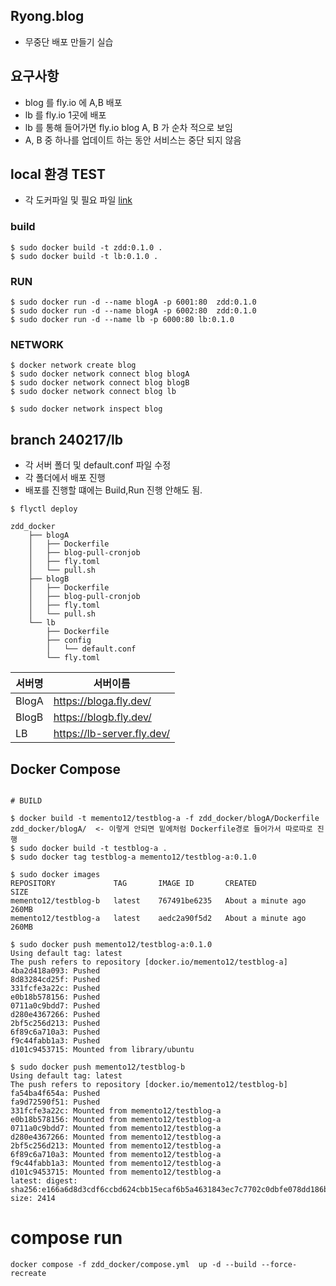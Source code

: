 ## Ryong.blog

- 무중단 배포 만들기 실습

## 요구사항
- blog 를 fly.io 에 A,B 배포
- lb 를 fly.io 1곳에 배포
- lb 를 통해 들어가면 fly.io blog A, B 가 순차 적으로 보임
- A, B 중 하나를 업데이트 하는 동안 서비스는 중단 되지 않음

## local 환경 TEST
- 각 도커파일 및 필요 파일 [link](https://github.com/INAUGURATE-Ryong/Ryong.blog/pull/3)
### build
```
$ sudo docker build -t zdd:0.1.0 .
$ sudo docker build -t lb:0.1.0 .
```

### RUN
```
$ sudo docker run -d --name blogA -p 6001:80  zdd:0.1.0
$ sudo docker run -d --name blogA -p 6002:80  zdd:0.1.0
$ sudo docker run -d --name lb -p 6000:80 lb:0.1.0
```

### NETWORK
```
$ docker network create blog
$ sudo docker network connect blog blogA
$ sudo docker network connect blog blogB
$ sudo docker network connect blog lb

$ sudo docker network inspect blog
```

## branch 240217/lb 
- 각 서버 폴더 및 default.conf 파일 수정
- 각 폴더에서 배포 진행
- 배포를 진행할 떄에는 Build,Run 진행 안해도 됨.
```
$ flyctl deploy
```
```
zdd_docker
    ├── blogA
    │   ├── Dockerfile
    │   ├── blog-pull-cronjob
    │   ├── fly.toml
    │   └── pull.sh
    ├── blogB
    │   ├── Dockerfile
    │   ├── blog-pull-cronjob
    │   ├── fly.toml
    │   └── pull.sh
    └── lb
        ├── Dockerfile
        ├── config
        │   └── default.conf
        └── fly.toml
```

| 서버명 | 서버이름 |
|---|---|
| BlogA | https://bloga.fly.dev/ |
| BlogB | https://blogb.fly.dev/ |
| LB | https://lb-server.fly.dev/ |

## Docker Compose
```

# BUILD 

$ docker build -t memento12/testblog-a -f zdd_docker/blogA/Dockerfile  zdd_docker/blogA/  <- 이렇게 안되면 밑에처럼 Dockerfile경로 들어가서 따로따로 진행
$ sudo docker build -t testblog-a .
$ sudo docker tag testblog-a memento12/testblog-a:0.1.0

$ sudo docker images
REPOSITORY             TAG       IMAGE ID       CREATED              SIZE
memento12/testblog-b   latest    767491be6235   About a minute ago   260MB
memento12/testblog-a   latest    aedc2a90f5d2   About a minute ago   260MB

$ sudo docker push memento12/testblog-a:0.1.0
Using default tag: latest
The push refers to repository [docker.io/memento12/testblog-a]
4ba2d418a093: Pushed
8d83284cd25f: Pushed
331fcfe3a22c: Pushed
e0b18b578156: Pushed
0711a0c9bdd7: Pushed
d280e4367266: Pushed
2bf5c256d213: Pushed
6f89c6a710a3: Pushed
f9c44fabb1a3: Pushed
d101c9453715: Mounted from library/ubuntu

$ sudo docker push memento12/testblog-b
Using default tag: latest
The push refers to repository [docker.io/memento12/testblog-b]
fa54ba4f654a: Pushed
fa9d72590f51: Pushed
331fcfe3a22c: Mounted from memento12/testblog-a
e0b18b578156: Mounted from memento12/testblog-a
0711a0c9bdd7: Mounted from memento12/testblog-a
d280e4367266: Mounted from memento12/testblog-a
2bf5c256d213: Mounted from memento12/testblog-a
6f89c6a710a3: Mounted from memento12/testblog-a
f9c44fabb1a3: Mounted from memento12/testblog-a
d101c9453715: Mounted from memento12/testblog-a
latest: digest: sha256:e166a6d8d3cdf6ccbd624cbb15ecaf6b5a4631843ec7c7702c0dbfe078dd186b size: 2414
```
# compose run
```
docker compose -f zdd_docker/compose.yml  up -d --build --force-recreate

```

